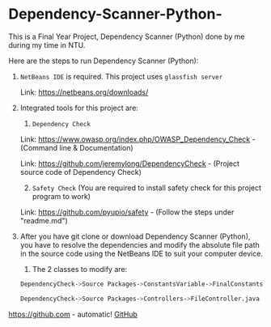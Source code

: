 # Dependency-Scanner-Python-
This is a Final Year Project, Dependency Scanner (Python) done by me during my time in NTU.

Here are the steps to run Dependency Scanner (Python):

1. `NetBeans IDE` is required. This project uses `glassfish server`
  
   Link: https://netbeans.org/downloads/
   
2. Integrated tools for this project are:
   1. `Dependency Check` 

   Link: https://www.owasp.org/index.php/OWASP_Dependency_Check - (Command line & Documentation)

   Link: https://github.com/jeremylong/DependencyCheck - (Project source code of Dependency Check)
   
   2. `Safety Check` (You are required to install safety check for this project program to work)

   Link: https://github.com/pyupio/safety - (Follow the steps under "readme.md")


3. After you have git clone or download Dependency Scanner (Python), you have to resolve the dependencies and modify the absolute file path    in the source code using the NetBeans IDE to suit your computer device.

   1. The 2 classes to modify are:
   ```bash
   DependencyCheck->Source Packages->ConstantsVariable->FinalConstants.java
   ```
   ```bash
   DependencyCheck->Source Packages->Controllers->FileController.java
   ```
https://github.com - automatic!
[GitHub](http://github.com)
   
